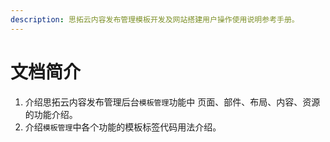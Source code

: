 ```yaml
---
description: 思拓云内容发布管理模板开发及网站搭建用户操作使用说明参考手册。
---
```


# 文档简介

1. 介绍思拓云内容发布管理后台`模板管理`功能中 页面、部件、布局、内容、资源的功能介绍。
2. 介绍`模板管理`中各个功能的模板标签代码用法介绍。



